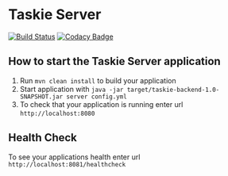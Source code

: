# Taskie Server
[![Build Status](https://travis-ci.org/taskie-ch/taskie-backend.svg?branch=master)](https://travis-ci.org/taskie-ch/taskie-backend)
[![Codacy Badge](https://api.codacy.com/project/badge/Grade/a646471fb0b74ccb81608fc15261424c)](https://www.codacy.com/app/tommyknows/taskie-backend?utm_source=github.com&amp;utm_medium=referral&amp;utm_content=taskie-ch/taskie-backend&amp;utm_campaign=Badge_Grade)

How to start the Taskie Server application
---

1. Run `mvn clean install` to build your application
1. Start application with `java -jar target/taskie-backend-1.0-SNAPSHOT.jar server config.yml`
1. To check that your application is running enter url `http://localhost:8080`

Health Check
---

To see your applications health enter url `http://localhost:8081/healthcheck`
